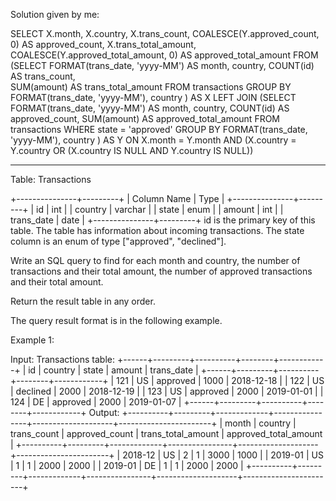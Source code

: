 Solution given by me:

SELECT 
    X.month, 
    X.country, 
    X.trans_count,
    COALESCE(Y.approved_count, 0) AS approved_count,
    X.trans_total_amount,
    COALESCE(Y.approved_total_amount, 0) AS approved_total_amount
FROM 
    (SELECT 
         FORMAT(trans_date, 'yyyy-MM') AS month,
         country, 
         COUNT(id) AS trans_count,  
         SUM(amount) AS trans_total_amount
     FROM transactions 
     GROUP BY FORMAT(trans_date, 'yyyy-MM'), country
    ) AS X
LEFT JOIN
    (SELECT  
         FORMAT(trans_date, 'yyyy-MM') AS month, 
         country, 
         COUNT(id) AS approved_count, 
         SUM(amount) AS approved_total_amount
     FROM transactions
     WHERE state = 'approved'
     GROUP BY FORMAT(trans_date, 'yyyy-MM'), country
    ) AS Y
ON X.month = Y.month AND (X.country = Y.country OR (X.country IS NULL AND Y.country IS NULL))



********************************************

Table: Transactions

+---------------+---------+
| Column Name   | Type    |
+---------------+---------+
| id            | int     |
| country       | varchar |
| state         | enum    |
| amount        | int     |
| trans_date    | date    |
+---------------+---------+
id is the primary key of this table.
The table has information about incoming transactions.
The state column is an enum of type ["approved", "declined"].
 

Write an SQL query to find for each month and country, the number of transactions and their total amount, the number of approved transactions and their total amount.

Return the result table in any order.

The query result format is in the following example.

 

Example 1:

Input: 
Transactions table:
+------+---------+----------+--------+------------+
| id   | country | state    | amount | trans_date |
+------+---------+----------+--------+------------+
| 121  | US      | approved | 1000   | 2018-12-18 |
| 122  | US      | declined | 2000   | 2018-12-19 |
| 123  | US      | approved | 2000   | 2019-01-01 |
| 124  | DE      | approved | 2000   | 2019-01-07 |
+------+---------+----------+--------+------------+
Output: 
+----------+---------+-------------+----------------+--------------------+-----------------------+
| month    | country | trans_count | approved_count | trans_total_amount | approved_total_amount |
+----------+---------+-------------+----------------+--------------------+-----------------------+
| 2018-12  | US      | 2           | 1              | 3000               | 1000                  |
| 2019-01  | US      | 1           | 1              | 2000               | 2000                  |
| 2019-01  | DE      | 1           | 1              | 2000               | 2000                  |
+----------+---------+-------------+----------------+--------------------+-----------------------+